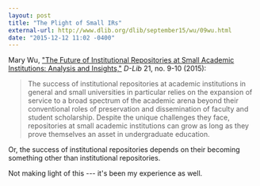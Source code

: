 ```yaml
---
layout: post
title: "The Plight of Small IRs"
external-url: http://www.dlib.org/dlib/september15/wu/09wu.html
date: "2015-12-12 11:02 -0400"
---
```

Mary Wu, ["The Future of Institutional Repositories at Small Academic Institutions: Analysis and Insights,"](http://www.dlib.org/dlib/september15/wu/09wu.html) _D-Lib_ 21, no. 9-10 (2015):

> The success of institutional repositories at academic institutions in general and small universities in particular relies on the expansion of service to a broad spectrum of the academic arena beyond their conventional roles of preservation and dissemination of faculty and student scholarship. Despite the unique challenges they face, repositories at small academic institutions can grow as long as they prove themselves an asset in undergraduate education.

Or, the success of institutional repositories depends on their becoming something other than institutional repositories.

Not making light of this --- it's been my experience as well.
